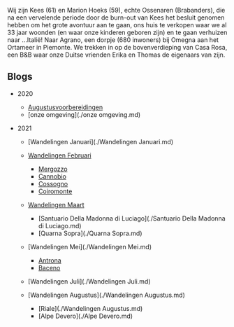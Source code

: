 Wij zijn Kees (61) en Marion Hoeks (59), echte Ossenaren (Brabanders), die na een vervelende periode door de burn-out van Kees het besluit genomen hebben om het grote avontuur aan te gaan, ons huis te verkopen waar we al 33 jaar woonden (en waar onze kinderen geboren zijn) en te gaan verhuizen naar ...Italië! 
Naar Agrano, een dorpje (680 inwoners) bij Omegna aan het Ortameer in Piemonte. We trekken in op de bovenverdieping van Casa Rosa, een B&B waar onze Duitse vrienden Erika en Thomas de eigenaars van zijn.  

## Blogs
* 2020 
  * [Augustusvoorbereidingen](./Augustusvoorbereidingen.md)
  * [onze omgeving](./onze omgeving.md)

* 2021
  * [Wandelingen Januari](./Wandelingen Januari.md)
  * [Wandelingen Februari](./Wandelingen.md)
      * [Mergozzo](./Mergozzo.md)
      * [Cannobio](./Cannobio.md)
      * [Cossogno](./Cossogno.md)
      * [Coiromonte](./Coiromonte.md)
      
  * [Wandelingen Maart](./Wandelingen.md)
      * [Santuario Della Madonna di Luciago](./Santuario Della Madonna di Luciago.md)    
      * [Quarna Sopra](./Quarna Sopra.md)
  * [Wandelingen Mei](./Wandelingen Mei.md)
      * [Antrona](./Antrona.md)
      * [Baceno](./Baceno.md)
  * [Wandelingen Juli](./Wandelingen Juli.md)
  * [Wandelingen Augustus](./Wandelingen Augustus.md)      
      * [Riale](./Wandelingen Augustus.md)
      * [Alpe Devero](./Alpe Devero.md)
